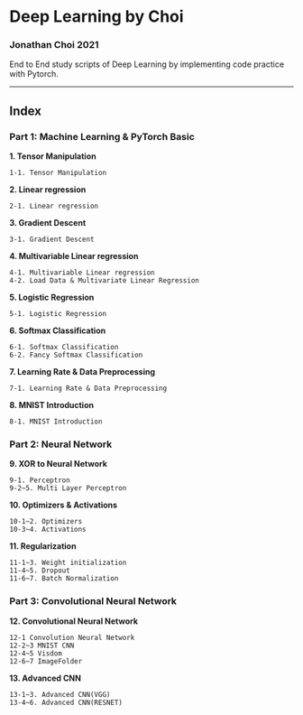 # Deep Learning by Choi

### Jonathan Choi 2021

End to End study scripts of Deep Learning by implementing code practice with Pytorch.

---

## Index

### Part 1: Machine Learning & PyTorch Basic 

**1. Tensor Manipulation**

    1-1. Tensor Manipulation

**2. Linear regression**

    2-1. Linear regression

**3. Gradient Descent**

    3-1. Gradient Descent

**4. Multivariable Linear regression**

    4-1. Multivariable Linear regression
    4-2. Load Data & Multivariate Linear Regression
    
**5. Logistic Regression**

    5-1. Logistic Regression
    
**6. Softmax Classification**

    6-1. Softmax Classification
    6-2. Fancy Softmax Classification

**7. Learning Rate & Data Preprocessing**

    7-1. Learning Rate & Data Preprocessing

**8. MNIST Introduction**

    8-1. MNIST Introduction


### Part 2: Neural Network

**9. XOR to Neural Network**

    9-1. Perceptron
    9-2~5. Multi Layer Perceptron

**10. Optimizers & Activations**

    10-1~2. Optimizers
    10-3~4. Activations

**11. Regularization**
    
    11-1~3. Weight initialization
    11-4~5. Dropout
    11-6~7. Batch Normalization

### Part 3: Convolutional Neural Network

**12. Convolutional Neural Network**

    12-1 Convolution Neural Network
    12-2~3 MNIST CNN
    12-4~5 Visdom
    12-6~7 ImageFolder

**13. Advanced CNN**

    13-1~3. Advanced CNN(VGG)
    13-4~6. Advanced CNN(RESNET)

